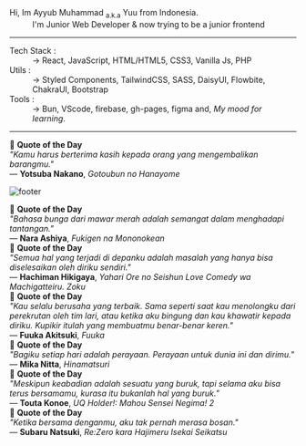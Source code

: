 
<dl>
  <dt>Hi, Im Ayyub Muhammad <sub>a.k.a</sub> Yuu from Indonesia.</dt>
  <dd>I'm Junior Web Developer & now trying to be a junior frontend</dd>
</dl>

---

<dl>
  <dt>Tech Stack :</dt>
  <dd>-> React, JavaScript, HTML/HTML5, CSS3, Vanilla Js, PHP</dd>

  <dt>Utils :</dt>
  <dd>-> Styled Components, TailwindCSS, SASS, DaisyUI, Flowbite, ChakraUI, Bootstrap</dd>
  
  <dt>Tools :</dt>
  <dd>-> Bun, VScode, firebase, gh-pages, figma and, <em>My mood for learning</em>.</dd>
</dl>


---
<!-- QUOTE START -->
<div align="left">
  📜 <strong>Quote of the Day</strong><br>
  <em>"Kamu harus berterima kasih kepada orang yang mengembalikan barangmu."</em><br>
  — <strong>Yotsuba Nakano</strong>, <em>Gotoubun no Hanayome</em>
</div>
<!-- QUOTE END -->

![footer](https://capsule-render.vercel.app/api?type=waving&color=auto&height=150&section=footer&text=Id-Yuu&fontSize=20&fontAlignY=60&fontAlign=90)
<!-- QUOTE START -->
<div align="left">
  📜 <strong>Quote of the Day</strong><br>
  <em>"Bahasa bunga dari mawar merah adalah semangat dalam menghadapi tantangan."</em><br>
  — <strong>Nara Ashiya</strong>, <em>Fukigen na Mononokean</em>
</div>
<!-- QUOTE END -->
<!-- QUOTE START -->
<div align="left">
  📜 <strong>Quote of the Day</strong><br>
  <em>"Semua hal yang terjadi di depanku adalah masalah yang hanya bisa diselesaikan oleh diriku sendiri."</em><br>
  — <strong>Hachiman Hikigaya</strong>, <em>Yahari Ore no Seishun Love Comedy wa Machigatteiru. Zoku</em>
</div>
<!-- QUOTE END -->
<!-- QUOTE START -->
<div align="left">
  📜 <strong>Quote of the Day</strong><br>
  <em>"Kau selalu berusaha yang terbaik. Sama seperti saat kau menolongku dari perekrutan oleh tim lari, atau ketika aku bingung dan kau khawatir kepada diriku. Kupikir itulah yang membuatmu benar-benar keren."</em><br>
  — <strong>Fuuka Akitsuki</strong>, <em>Fuuka</em>
</div>
<!-- QUOTE END -->
<!-- QUOTE START -->
<div align="left">
  📜 <strong>Quote of the Day</strong><br>
  <em>"Bagiku setiap hari adalah perayaan. Perayaan untuk dunia ini dan dirimu."</em><br>
  — <strong>Mika Nitta</strong>, <em>Hinamatsuri</em>
</div>
<!-- QUOTE END -->
<!-- QUOTE START -->
<div align="left">
  📜 <strong>Quote of the Day</strong><br>
  <em>"Meskipun keabadian adalah sesuatu yang buruk, tapi selama aku bisa terus bersamamu, kurasa itu bukanlah hal yang buruk."</em><br>
  — <strong>Touta Konoe</strong>, <em>UQ Holder!: Mahou Sensei Negima! 2</em>
</div>
<!-- QUOTE END -->
<!-- QUOTE START -->
<div align="left">
  📜 <strong>Quote of the Day</strong><br>
  <em>"Ketika bersama denganmu, aku tak pernah merasa bosan."</em><br>
  — <strong>Subaru Natsuki</strong>, <em>Re:Zero kara Hajimeru Isekai Seikatsu</em>
</div>
<!-- QUOTE END -->
